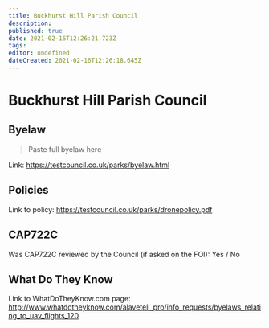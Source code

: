 ```yaml
---
title: Buckhurst Hill Parish Council
description: 
published: true
date: 2021-02-16T12:26:21.723Z
tags: 
editor: undefined
dateCreated: 2021-02-16T12:26:18.645Z
---
```


# Buckhurst Hill Parish Council


## Byelaw
> Paste full byelaw here

Link:
https://testcouncil.co.uk/parks/byelaw.html

## Policies
Link to policy:
https://testcouncil.co.uk/parks/dronepolicy.pdf

## CAP722C

Was CAP722C reviewed by the Council (if asked on the FOI): Yes / No

## What Do They Know

Link to WhatDoTheyKnow.com page:
http://www.whatdotheyknow.com/alaveteli_pro/info_requests/byelaws_relating_to_uav_flights_120

